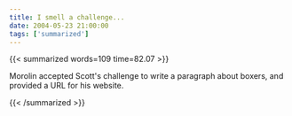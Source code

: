 ```yaml
---
title: I smell a challenge...
date: 2004-05-23 21:00:00
tags: ['summarized']
---
```


{{< summarized words=109 time=82.07 >}}

Morolin accepted Scott's challenge to write a paragraph about boxers, and provided a URL for his website.

{{< /summarized >}}